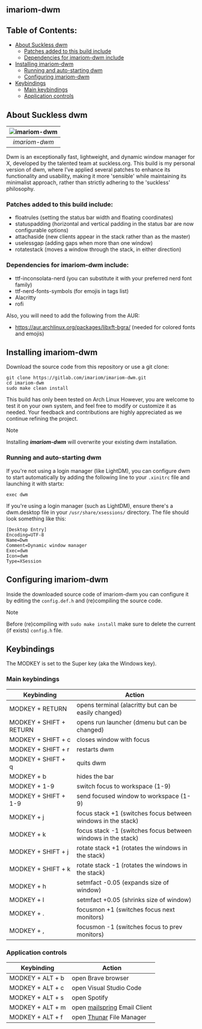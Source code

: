 ## imariom-dwm

## Table of Contents:
  * [About Suckless dwm](#about-suckless-dwm)
    * [Patches added to this build include](#patches-added-to-this-build-include)
    * [Dependencies for imariom-dwm include](#dependencies-for-imariom-dwm-include)
  * [Installing imariom-dwm](#installing-imariom-dwm)
    * [Running and auto-starting dwm](#running-and-auto-starting-dwm)
    * [Configuring imariom-dwm](#configuring-imariom-dwm)
  * [Keybindings](#keybindings)
    * [Main keybindings](#main-keybindings)
    * [Application controls](#application-controls)

## About Suckless dwm
|![imariom-dwm](https://github.com/imariom/dotfiles/.screenshots/imariom-dwm-thumb.png)|
|:--:|
| *imariom-dwm* |

Dwm is an exceptionally fast, lightweight, and dynamic window manager for X, developed by the talented team at suckless.org. This build is my personal version of dwm, where I’ve applied several patches to enhance its functionality and usability, making it more 'sensible' while maintaining its minimalist approach, rather than strictly adhering to the 'suckless' philosophy.

### Patches added to this build include:
  * floatrules (setting the status bar width and floating coordinates)
  * statuspadding (horizontal and vertical padding in the status bar are now configurable options)
  * attachaside (new clients appear in the stack rather than as the master)
  * uselessgap (adding gaps when more than one window)
  * rotatestack (moves a window through the stack, in either direction)

### Dependencies for imariom-dwm include:
  * ttf-inconsolata-nerd (you can substitute it with your preferred nerd font family)
  * ttf-nerd-fonts-symbols (for emojis in tags list)
  * Alacritty
  * rofi

Also, you will need to add the following from the AUR:
  * https://aur.archlinux.org/packages/libxft-bgra/ (needed for colored fonts and emojis)

## Installing imariom-dwm
Download the source code from this repository or use a git clone:

```
git clone https://gitlab.com/imariom/imariom-dwm.git
cd imariom-dwm
sudo make clean install
```

This build has only been tested on Arch Linux However, you are welcome to test it on your own system, and feel free to modify or customize it as needed. Your feedback and contributions are highly appreciated as we continue refining the project.

> [!NOTE]
> Installing ***imariom-dwm*** will overwrite your existing dwm installation.

### Running and auto-starting dwm
If you're not using a login manager (like LightDM), you can configure dwm to start automatically by adding the following line to your ```.xinitrc``` file and launching it with startx:

```exec dwm```

If you're using a login manager (such as LightDM), ensure there's a dwm.desktop file in your ```/usr/share/xsessions/``` directory. The file should look something like this:

```
[Desktop Entry]
Encoding=UTF-8
Name=Dwm
Comment=Dynamic window manager
Exec=dwm
Icon=dwm
Type=XSession
```
## Configuring imariom-dwm
Inside the downloaded source code of imariom-dwm you can configure it by editing the ```config.def.h``` and (re)compiling the source code.

> [!NOTE]
> Before (re)compiling with ```sudo make install``` make sure to delete the current (if exists) ```config.h``` file.

## Keybindings
The MODKEY is set to the Super key (aka the Windows key).

### Main keybindings

| Keybinding              | Action                                                       |
|-------------------------|--------------------------------------------------------------|
| MODKEY + RETURN         | opens terminal (alacritty but can be easily changed)         |
| MODKEY + SHIFT + RETURN | opens run launcher (dmenu but can be changed)                |
| MODKEY + SHIFT + c      | closes window with focus                                     |
| MODKEY + SHIFT + r      | restarts dwm                                                 |
| MODKEY + SHIFT + q      | quits dwm                                                    |
| MODKEY + b              | hides the bar                                                |
| MODKEY + 1-9            | switch focus to workspace (1-9)                              |
| MODKEY + SHIFT + 1-9    | send focused window to workspace (1-9)                       |
| MODKEY + j              | focus stack +1 (switches focus between windows in the stack) |
| MODKEY + k              | focus stack -1 (switches focus between windows in the stack) |
| MODKEY + SHIFT + j      | rotate stack +1 (rotates the windows in the stack)           |
| MODKEY + SHIFT + k      | rotate stack -1 (rotates the windows in the stack)           |
| MODKEY + h              | setmfact -0.05 (expands size of window)                      |
| MODKEY + l              | setmfact +0.05 (shrinks size of window)                      |
| MODKEY + .              | focusmon +1 (switches focus next monitors)                   |
| MODKEY + ,              | focusmon -1 (switches focus to prev monitors)                |

### Application controls

| Keybinding       | Action                                                                       |
|------------------|------------------------------------------------------------------------------|
| MODKEY + ALT + b | open Brave browser                                                           |
| MODKEY + ALT + c | open Visual Studio Code                                                      |
| MODKEY + ALT + s | open Spotify                                                                 |
| MODKEY + ALT + m | open [mailspring](https://github.com/Foundry376/Mailspring) Email Client     |
| MODKEY + ALT + f | open [Thunar](https://wiki.archlinux.org/title/Thunar) File Manager          |